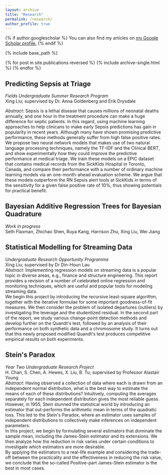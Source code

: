 ```yaml
---
layout: archive
title: "Research"
permalink: /research/
author_profile: true
---
```


{% if author.googlescholar %}
  You can also find my articles on <u><a href="{{author.googlescholar}}">my Google Scholar profile</a>.</u>
{% endif %}

{% include base_path %}

{% for post in site.publications reversed %}
  {% include archive-single.html %}
{% endfor %}

## Predicting Sepsis at Triage
_Fields Undergraduate Summer Research Program_ <br>
Xing Liu; supervised by Dr. Anna Goldenberg and Erik Drysdale <br>

_Abstract_: Sepsis is a lethal disease that causes millions of neonatal deaths annually, and one hour in the treatment procedure can make a huge difference for septic patients. In this regard, using machine learning approaches to help clinicans to make early Sepsis predictions has gain in popularity in recent years. Although many have shown promising predictive performance, these methods generally suffer from high false positive rates. We propose two neural network models that makes use of two natural language processing techniques, namely the TF-IDF and the Clinical BERT, and show experimentally how they could improve the predictive performance at medical triage. We train these models on a EPIC dataset that contains medical records from the SickKids Hospital in Toronto, Canada, and compare their performance with a number of ordinary machine learning models via an one-month-ahead evaluation scheme. We argue that these models outperform the RN Sepsis alert tools at SickKids in terms of the sensitivity for a given false positive rate of 10\%, thus showing potentials for practical benefit.


## Bayesian Additive Regression Trees for Bayesian Quadrature
_Work in progress_ <br>
Seth Flaxman, Zhichao Shen, Ruya Kang, Harrison Zhu, Xing Liu, Wei Jiang


## Statistical Modelling for Streaming Data
_Undergraduate Research Opportunity Programme_ <br>
Xing Liu; supervised by Dr Din-Houn Lau <br>
_Abstract_: Implementing regression models on streaming data is a popular topic in diverse areas, e.g., finance and structure engineering. This report provides a revision of a number of celebrated online regression and monitoring techniques, which are useful and popular tools for modeling streaming data. <br>
We begin this project by introducing the recursive least-square algorithm, together with the iterative formulae for some important goodness-of-fit measures. We then consider the problem of isolated departures (outliers) by investigating the leverage and the studentized residual. In the second part of the report, we study various change-point detection methods and develop further on the Quandt's test, followed by an analysis of their performance on both synthetic data and a chromosome study. It turns out that this newly proposed modified Quandt's test produces competitive empirical results on both experiments.


## Stein's Paradox
_Year Two Undergraduate Research Project_ <br>
H. Chan, S. Chen, A. Hewes, X. Liu, B. Tu; supervised by Professor Alastair Young <br>
_Abstract_: Having observed a collection of data where each is drawn from an independent normal distribution, what is the best way to estimate the means of each of these distributions? Intuitively, computing the averages separately for each independent distribution gives the most reliable guess. However, in 1955, Stein stunned the statistical world by introducing an estimator that out-performs the arithmetic mean in terms of the quadratic loss. This led to the Stein's Paradox, where an estimator uses samples of independent distributions to collectively make inferences on independent parameters. <br>
In this project, we begin by formulating several estimators that dominate the sample mean, including the James-Stein estimator and its extensions. We then analyze how the reduction in risk varies under certain conditions to investigate which estimators are more desirable. <br>
By applying the estimators to a real-life example and considering the trade-off between the practicality and the effectiveness in reducing the risk value, we conclude that the so-called Positive-part James-Stein estimator is the best in most cases.
